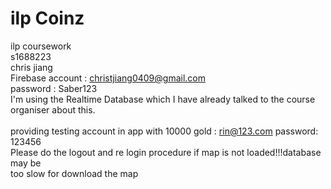 # ilp Coinz
ilp coursework <br>
s1688223 <br>
chris jiang <br>
Firebase account : christjiang0409@gmail.com <br>
password : Saber123  <br>
I'm using the Realtime Database which I have already talked to the course organiser about this.<br>
<br>
providing testing account in app with 10000 gold : rin@123.com   password: 123456<br>
Please do the logout and re login procedure if map is not loaded!!!database may be <br>too slow for download the map
